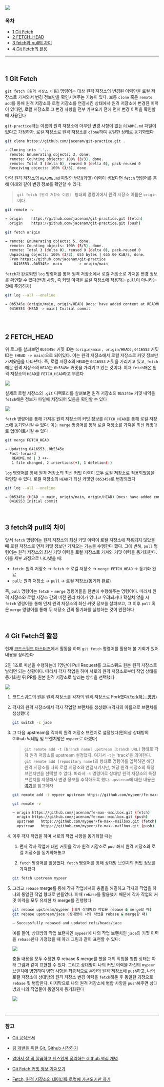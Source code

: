 <img src="https://ifh.cc/g/xmybLo.png" style="max-width: 100%" align="center">

### 목차

- [1 Git Fetch](#1-Git-Fetch)
- [2 FETCH_HEAD](#2-FETCH_HEAD)
- [3 fetch와 pull의 차이](#3-fetch와-pull의-차이)
- [4 Git Fetch의 활용](#4-Git-Fetch의-활용)

***

<br>

## 1 Git Fetch

`git fetch [원격 저장소 이름]` 명령어는 대상 원격 저장소의 변경된 이력만을 로컬 저장소로 가져와서 변경 정보만을 확인시켜주는 기능이 있다. 보통  `clone` 혹은 `remote add`를 통해 원격 저장소와 로컬 저장소를 연결시킨 상태에서 원격 저장소에 변경된 이력이 있다면, 로컬 저장소로 그 변경 사항을 전부 가져오기 전에 먼저 변경 이력을 확인할 때 사용된다 

`git-practice`라는 이름의 원격 저장소에 아무런 변경 사항이 없는 `README.md` 파일이 있다고 가정하자. 로컬 저장소로 원격 저장소를 `clone`하여 동일한 상태로 동기화했다

```bash
git clone https://github.com/jacenam/git-practice.git .

→ Cloning into '.'...
  remote: Enumerating objects: 3, done.
  remote: Counting objects: 100% (3/3), done.
  remote: Total 3 (delta 0), reused 0 (delta 0), pack-reused 0
  Receiving objects: 100% (3/3), done.
```

만약 원격 저장소의 `README.md` 파일의 변경(커밋) 이력이 생겼다면 `fetch` 명령어를 통해 아래와 같이 변경 정보를 확인할 수 있다:

> `git fetch [원격 저장소 이름] ` 형태의 명령어에서 원격 저장소 이름은 `origin`이다

```bash
git remote -v 

→ origin	https://github.com/jacenam/git-practice.git (fetch)
  origin	https://github.com/jacenam/git-practice.git (push)
  
git fetch origin

→ remote: Enumerating objects: 5, done.
  remote: Counting objects: 100% (5/5), done.
  remote: Total 3 (delta 0), reused 0 (delta 0), pack-reused 0
  Unpacking objects: 100% (3/3), 655 bytes | 655.00 KiB/s, done.
  From https://github.com/jacenam/git-practice
    0416553..0b5345e  main       -> origin/main 
```

`fetch`가 완료되면 `log` 명령어를 통해 원격 저장소에서 로컬 저장소로 가져온 변경 정보를 확인할 수 있다(변경 사항, 즉 커밋 이력을 로컬 저장소에 적용하는 `pull`이 아니라는 것에 주의하자)

```bash
git log --all --oneline

→ 0b5345e (origin/main, origin/HEAD) Docs: have added content at README.md
  0416553 (HEAD -> main) Initial commit
```

### <br>

## 2 FETCH_HEAD

위 로그를 살펴보면 `0b5345e` 커밋 ID는 `(origin/main, origin/HEAD)`, `0416553` 커밋 ID는 `(HEAD -> main)`으로 되어있다. 이는 원격 저장소에서 로컬 저장소로 커밋 정보만 가져왔음을 나타낸다. 즉, 로컬 저장소의 `HEAD`는 `0416553` 커밋을 가리키고 있고, `fetch`해온 원격 저장소의  `HEAD`는 `0b5345e` 커밋을 가리키고 있는 것이다. 이때 `fetch`해온 원격 저장소의 `HEAD`를 `FETCH_HEAD`라고 부른다

<img src="https://ifh.cc/g/DfZb0V.png" style="max-width: 100%" align="center">

실제로 로컬 저장소의 `.git` 디렉토리를 살펴보면 원격 저장소의  `0b5345e` 커밋 내역을 `fetch`해온 정보가 파일에 저장되어 있음을 확인할 수 있다

<img src="https://ifh.cc/g/SSDVBy.png" style="max-width: 100%" align="center">

`fetch` 명령어를 통해 가져온 원격 저장소의 커밋 정보를 `FETCH_HEAD`를 통해 로컬 저장소에 동기화시킬 수 있다. 이는 `merge` 명령어를 통해 로컬 저장소를 가져온 최신 커밋대로 업데이트시킬 수 있다

```bash
git merge FETCH_HEAD

→ Updating 0416553..0b5345e
  Fast-forward
   README.md | 3 ++-
   1 file changed, 2 insertions(+), 1 deletion(-)
```

`log` 명령어를 통해 원격 저장소의 최신 커밋 이력이 모두 로컬 저장소로 적용되었음을 확인할 수 있다. 로컬 저장소의  `HEAD`가 최신 커밋인 `0b5345e`로 변경되었다

```bash
git log --all --oneline

→ 0b5345e (HEAD -> main, origin/main, origin/HEAD) Docs: have added content at README.md
  0416553 Initial commit
```

<br>

## 3 fetch와 pull의 차이

앞서 `fetch` 명령어는 원격 저장소의 최신 커밋 이력이 로컬 저장소에 적용되지 않았을 때 로컬 저장소로 먼저 커밋 정보만 가져오는 기능을 수행한다 했다. 그에 반해, `pull` 명령어는 원격 저장소의 최신 커밋 이력을 로컬 저장소로 가져와 커밋 이력을 동기화한다. 이를 세부 과정으로 나타냈을 때: 

- `fetch`: 원격 저장소 → `fetch` → 로컬 저장소 → `merge FETCH_HEAD` → 동기화 완료
- `pull`: 원격 저장소 → `pull` → 로컬 저장소(동기화 완료)

즉, `pull` 명령어는 `fetch` + `merge` 명령어들을 한번에 수행해주는 명령어다. 따라서 원격 저장소와 로컬 저장소 간의 버전 관리 차이가 있다고 우려되거나 확실치 않을 시 `fetch` 명령어를 통해 먼저 원격 저장소의 최신 커밋 정보를 살펴보고, 그 이후 `pull` 혹은 `merge` 명령어를 통해 두 저장소 간의 동기화를 실행하는 것이 안전하다

<br>

## 4 Git Fetch의 활용

현재 [코드스쿼드 마스터즈](https://codesquad.kr/masters)에서 활동을 하며 `git fetch` 명령어를 활용해 볼 기회가 있어 내용을 정리한다

2인 1조로 미션을 수행하는데 1명만이 Pull Request를 코드스쿼드 원본 원격 저장소로 날리면 되는 상황이다. 따라서 각자 작업을 하며 서로의 원격 저장소로부터 작업 상태를 동기화한 뒤 PR를 원본 원격 저장소로 날리는 방식을 선택했다

<img src="https://ifh.cc/g/OMm789.jpg" style="max-width: 100%" align="center" />

1. 코드스쿼드의 원본 원격 저장소를 각자의 원격 저장소로 Fork했다([Fork하는 방법](https://github.com/jacenam/WIL-archive/blob/main/Git/Git%20Fork.md#3-Fork하는-방법))

2. 각자의 원격 저장소에서 각자 작업할 브랜치를 생성했다(각자의 이름으로 브랜치를 생성했다)

   ```bash
   git switch -c jace
   ```

3. 그 다음 upstream을 각자의 원격 저장소 브랜치로 설정했다(편의상 상대방의 Github 닉네임 및 브랜치명은 `mypeer`로 하겠다)

   > `git remote add -t [branch name] upstream [branch URL]` 형태로 각자 원격 저장소를 upstream 설정했다. 여기서 `-t`는 'track'을 의미한다. `git remote add [repository name]`의 형태로 명령어를 입력하면 해당 원격 저장소를 나의 로컬 저장소와 연결시키지만, 해당 원격 저장소의 특정 브랜치만을 선택할 수 없다. 따라서 `-t` 명령어로 상대방 원격 저장소의 특정 브랜치를 지정해서 변경 정보를 추적하도록 했다. `upstream`에 대한 내용은 [여기](https://github.com/jacenam/WIL-archive/blob/main/Git/Git%20Fork.md#4-fork를-위한-remote와-upstream에-대해-이해하기)를 참고하자

   ```bash
   git remote add -t mypeer upstream https://github.com/mypeer/fe-max--mailbox.git
   
   git remote -v 
   
   → origin	https://github.com/jacenam/fe-max--mailbox.git (fetch)
     origin	https://github.com/jacenam/fe-max--mailbox.git (push)
     upstream	https://github.com/mypeer/fe-max--mailbox.git (fetch)
     upstream	https://github.com/mypeer/fe-max--mailbox.git (push)
   ```

4. 이후 각자 작업을 하며 서로의 작업 사항을 동기화할 때는 

   1. 먼저 각자 작업에 대한 커밋을 각자 원격 저장소로 `push`해서 원격 저장소와 로컬 저장소를 동기화해놓고

   2.  `fetch` 명령어를 활용했다. `fetch` 명령어를 통해 상대방 브랜치의 커밋 정보를 가져왔다

      ```bash
      git fetch upstream mypeer
      ```

5. 그리고 `rebase` merge를 통해 각자 작업에서의 충돌을 해결하고 각자의 작업을 하나의 통일된 작업 형태로 만들었다. 이때 `rebase`를 활용했기 때문에 각자 작업의 커밋 이력을 모두 유지한 채 merge를 진행했다

   ```bash
   git rebase upstream/mypeer (내가 상대방의 작업을 rebase & merge할 때)
   git rebase upstream/jace (상대방이 나의 작업을 rebase & merge할 때)
   
   → Successfully rebased and updated refs/heads/jace
   ```

   예를 들어, 상대방의 작업 브랜치인 `mypeer`에 나의 작업 브랜치인 `jace`의 커밋 이력을 `rebase`한다 가정했을 때 아래 그림과 같이 표현할 수 있다:

   <img src="https://ifh.cc/g/SWWs0V.jpg" style="max-width: 100%" align="center">

   충돌 내용을 모두 수정한 후 rebase & merge를 했을 때의 작업물 병합 상태는 아래 그림과 같이 표현할 수 있다. 그리고 상대방이 나의 커밋 이력을 자신의 `mypeer` 브랜치에 병합하여 병합 사항을 최종적으로 본인의 원격 저장소에 `push`하고, 나의 로컬 저장소에 상대방의 원격 저장소 변경 이력을 `fetch`해온 후 동일한 과정으로 `rebase` 및 병합한다. 마지막으로 나의 원격 저장소에 병합 사항을 `push`해주면 상대방과 나의 작업물이 동일하게 동기화된다

   <img src="https://ifh.cc/g/V3hN2g.jpg" style="max-width: 100%" align="center">

<br>

***

### 참고

- [Git 공식문서](https://git-scm.com/docs)
- [팀 개발을 위한 Git, Github 시작하기](http://www.yes24.com/Product/Goods/85382769)
- [알아서 잘 딱 깔끔하고 센스있게 정리하는 Github 핵심 개념](https://m.yes24.com/Goods/Detail/108203273)

- [Git Fetch 커밋 정보 가져오기](https://velog.io/@devp1023/GIT-Fetch)

- [Fetch, 원격 저장소의 데이터를 로컬에 가져오기만 하기](https://backlog.com/git-tutorial/kr/stepup/stepup3_2.html)

